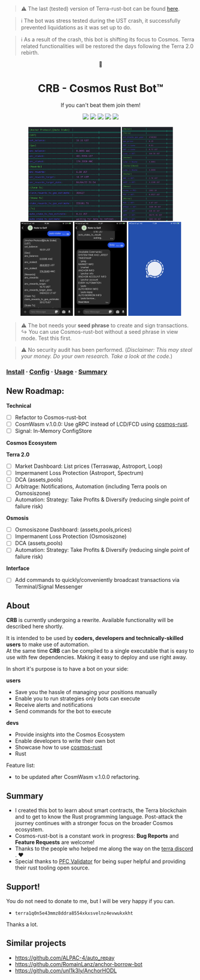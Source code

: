 
> :warning: The last (tested) version of Terra-rust-bot can be found [here](https://github.com/Philipp-Sc/terra-rust-bot/tree/d9499d182c6e627a5dedfab15f0ee0fdc698b994).

> :information_source: The bot was stress tested during the UST crash, it successfully prevented liquidations as it was set up to do.

> :information_source: As a result of the crash, this bot is shifting its focus to Cosmos. Terra related functionalities will be restored the days following the Terra 2.0 rebirth. 

<div align="center">

  <p>🤖</p>
  <h1>CRB - Cosmos Rust Bot™</h1> 
  <p>If you can't beat them join them!</p> 
    <img src="https://img.shields.io/github/languages/top/Philipp-Sc/terra-rust-bot"> 
    <img src="https://img.shields.io/github/repo-size/Philipp-Sc/terra-rust-bot"> 
    <img src="https://img.shields.io/github/commit-activity/m/Philipp-Sc/terra-rust-bot"> 
    <img src="https://img.shields.io/github/license/Philipp-Sc/terra-rust-bot">
    <img src="https://img.shields.io/twitter/follow/PSchlutermann?style=social"> 
  </div>
<br/>
<div align="center">
  <img src="https://github.com/Philipp-Sc/media/raw/main/terra-rust-bot/terra-rust-bot-output/gallery/terminal_output_auto_stake.png" height="250">
  <img src="https://github.com/Philipp-Sc/media/raw/main/terra-rust-bot/terra-rust-bot-output/gallery/terminal_output_market.png" height="250">

  <img src="https://github.com/Philipp-Sc/media/raw/main/terra-rust-bot/terra-rust-signal-bot/gallery/signal_bot_auto_stake.png" height="250">
  <img src="https://github.com/Philipp-Sc/media/raw/main/terra-rust-bot/terra-rust-signal-bot/gallery/signal_bot_help.png" height="250">
  <img src="https://github.com/Philipp-Sc/media/raw/main/terra-rust-bot/terra-rust-signal-bot/gallery/signal_messenger.png" height="250">
</div>



> :warning: The bot needs your **seed phrase** to create and sign transactions.  
> :arrow_right_hook: You can use Cosmos-rust-bot without a seed phrase in view mode. Test this first.

> :warning: No security audit has been performed. (*Disclaimer: This may steal your money. Do your own research. Take a look at the code.*)

### [Install](#install) · [Config](#config) · [Usage](#usage) · [Summary](#summary)

## New Roadmap:

**Technical**
- [ ] Refactor to Cosmos-rust-bot 
- [ ] CosmWasm v.1.0.0: Use gRPC instead of LCD/FCD using [cosmos-rust](https://github.com/cosmos/cosmos-rust/).
- [ ] Signal: In-Memory ConfigStore  

**Cosmos Ecosystem** 

**Terra 2.0**
- [ ] Market Dashboard: List prices (Terraswap, Astroport, Loop) 
- [ ] Impermanent Loss Protection (Astroport, Spectrum)
- [ ] DCA (assets,pools)
- [ ] Arbitrage: Notifications, Automation (including Terra pools on Osmosiszone)
- [ ] Automation: Strategy: Take Profits & Diversify (reducing single point of failure risk)

**Osmosis**
- [ ] Osmosiszone Dashboard: (assets,pools,prices)
- [ ] Impermanent Loss Protection (Osmosiszone) 
- [ ] DCA (assets,pools)
- [ ] Automation: Strategy: Take Profits & Diversify (reducing single point of failure risk)

**Interface**
- [ ] Add commands to quickly/conveniently broadcast transactions via Terminal/Signal Messenger

## About

**CRB** is currently undergoing a rewrite. Available functionality will be described here shortly.

It is intended to be used by **coders, developers and technically-skilled users** to make use of automation.    
At the same time **CRB** can be compiled to a single executable that is easy to use with few dependencies. Making it
easy to deploy and use right away.

In short it's purpose is to have a bot on your side:

**users**
- Save you the hassle of managing your positions manually
- Enable you to run strategies only bots can execute
- Receive alerts and notifications
- Send commands for the bot to execute

**devs**
- Provide insights into the Cosmos Ecosystem
- Enable developers to write their own bot
- Showcase how to use [cosmos-rust](https://github.com/cosmos/cosmos-rust/)
- Rust

Feature list:

- to be updated after CosmWasm v.1.0.0 refactoring.
 
## Summary

- I created this bot to learn about smart contracts, the Terra blockchain and to get to know the Rust programming
  language. Post-attack the journey continues with a stronger focus on the broader Cosmos ecosystem.
- Cosmos-rust-bot is a constant work in progress: **Bug Reports** and **Feature Requests** are welcome!
- Thanks to the people who helped me along the way on the <a href="https://discord.com/invite/EuKCeGFb93">terra
  discord </a>. :heart:
- Special thanks to [PFC Validator](https://pfc-validator.github.io/) for being super helpful and providing their rust tooling open source.

## Support!

You do not need to donate to me, but I will be very happy if you can.

- `terra1q0n5e43mmz8ddra8554xkxsvelnz4evwukxkht`

Thanks a lot.

## Similar projects

- https://github.com/ALPAC-4/auto_repay
- https://github.com/RomainLanz/anchor-borrow-bot
- https://github.com/unl1k3ly/AnchorHODL
